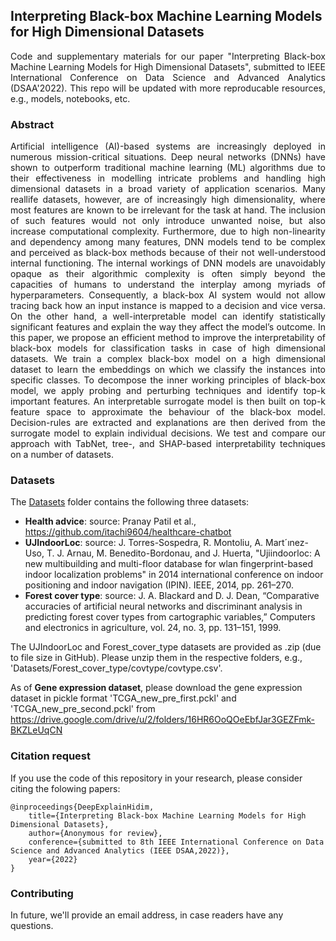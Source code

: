 ## Interpreting Black-box Machine Learning Models for High Dimensional Datasets

<p align="justify">Code and supplementary materials for our paper "Interpreting Black-box Machine Learning Models for High Dimensional Datasets", submitted to IEEE International Conference on Data Science and Advanced Analytics (DSAA'2022). This repo will be updated with more reproducable resources, e.g., models, notebooks, etc.</p>

### Abstract ###
<p align="justify"> Artificial intelligence (AI)-based systems are increasingly deployed in numerous mission-critical situations. Deep neural networks (DNNs) have shown to outperform traditional machine learning (ML) algorithms due to their effectiveness in modelling intricate problems and handling high dimensional datasets in a broad variety of application scenarios. Many reallife datasets, however, are of increasingly high dimensionality, where most features are known to be irrelevant for the task at hand. The inclusion of such features would not only introduce unwanted noise, but also increase computational complexity. Furthermore, due to high non-linearity and dependency among many features, DNN models tend to be complex and perceived as black-box methods because of their not well-understood internal functioning. The internal workings of DNN models are unavoidably opaque as their algorithmic complexity is often simply beyond the capacities of humans to understand the interplay among myriads of hyperparameters. Consequently, a black-box AI system would not allow tracing back how an input instance is mapped to a decision and vice versa. On the other hand, a well-interpretable model can identify statistically significant features and explain the way they affect the model’s outcome. In this paper, we propose an efficient method to improve the interpretability of black-box models for classification tasks in case of high dimensional datasets. We train a complex black-box model on a high dimensional dataset to learn the embeddings on which we classify the instances into specific classes. To decompose the inner working principles of black-box model, we apply probing and perturbing techniques and identify top-k important features. An interpretable surrogate model is then built on top-k feature space to approximate the behaviour of the black-box model. Decision-rules are extracted and explanations are then derived from the surrogate model to explain individual decisions. We test and compare our approach with TabNet, tree-, and SHAP-based interpretability techniques on a number of datasets.</p>

### Datasets
The [Datasets](https://github.com/AwesomeDeepAI/DeepExplainHidim/tree/main/Datasets) folder contains the following three datasets: 
- **Health advice**: source: Pranay Patil et al., https://github.com/itachi9604/healthcare-chatbot
- **UJIndoorLoc**: source: J. Torres-Sospedra, R. Montoliu, A. Mart´ınez-Uso, T. J. Arnau, M. Benedito-Bordonau, and J. Huerta, "Ujiindoorloc: A new multibuilding and multi-floor database for wlan fingerprint-based indoor localization problems" in 2014 international conference on indoor positioning and indoor navigation (IPIN). IEEE, 2014, pp. 261–270.
- **Forest cover type**: source: J. A. Blackard and D. J. Dean, “Comparative accuracies of artificial neural networks and discriminant analysis in predicting forest cover types from cartographic variables,” Computers and electronics in agriculture, vol. 24, no. 3, pp. 131–151, 1999.

The UJIndoorLoc and Forest_cover_type datasets are provided as .zip (due to file size in GitHub). Please unzip them in the respective folders, e.g., 'Datasets/Forest_cover_type/covtype/covtype.csv'. 

As of **Gene expression dataset**, please download the gene expression dataset in pickle format 'TCGA_new_pre_first.pckl' and 'TCGA_new_pre_second.pckl' from https://drive.google.com/drive/u/2/folders/16HR6OoQOeEbfJar3GEZFmk-BKZLeUqCN

### Citation request ###
If you use the code of this repository in your research, please consider citing the folowing papers:

    @inproceedings{DeepExplainHidim,
        title={Interpreting Black-box Machine Learning Models for High Dimensional Datasets},
        author={Anonymous for review},
        conference={submitted to 8th IEEE International Conference on Data Science and Advanced Analytics (IEEE DSAA,2022)},
        year={2022}
    }

### Contributing ###
In future, we'll provide an email address, in case readers have any questions.

